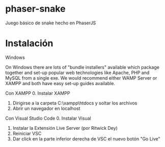 # phaser-snake
Juego básico de snake hecho en PhaserJS

# Instalación

Windows

On Windows there are lots of "bundle installers" available which package together and set-up popular web technologies like Apache, PHP and MySQL from a single exe.
We would recommend either WAMP Server or XAMPP and both have easy set-up guides available.

Con XAMPP
0. Instalar XAMPP
1. Dirigirse a la carpeta C:\xampp\htdocs y soltar los archivos
2. Abrir un navegador en localhost

Con Visual Studio Code
0. Instalar Visual
1. Instalar la Extensión Live Server (por Ritwick Dey)
2. Reiniciar VSC
3. Dar click en la parte inferior derecha de VSC el nuevo botón "Go Live"
